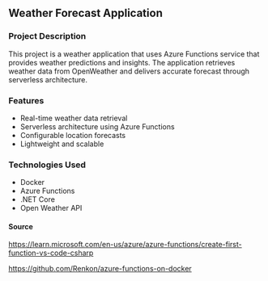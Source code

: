 ## Weather Forecast Application

### Project Description

This project is a weather application that uses Azure Functions service that provides weather predictions and insights. The application retrieves weather data from OpenWeather and delivers accurate forecast through serverless architecture.

### Features
- Real-time weather data retrieval
- Serverless architecture using Azure Functions
- Configurable location forecasts
- Lightweight and scalable

### Technologies Used
- Docker
- Azure Functions
- .NET Core
- Open Weather API

#### Source
https://learn.microsoft.com/en-us/azure/azure-functions/create-first-function-vs-code-csharp

https://github.com/Renkon/azure-functions-on-docker


